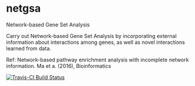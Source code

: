 # netgsa
Network-based Gene Set Analysis

Carry out Network-based Gene Set Analysis by incorporating external information about interactions among genes, as well as novel interactions learned from data.

Ref: Network-based pathway enrichment analysis with incomplete network information. Ma et a. (2016), Bioinformatics

[![Travis-CI Build Status](https://travis-ci.org/drjingma/netgsa.svg?branch=master)](https://travis-ci.org/drjingma/netgsa)